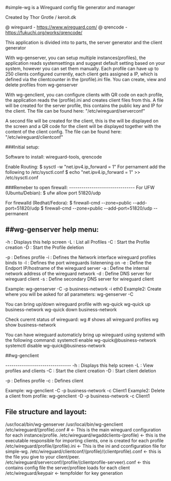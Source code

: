 #simple-wg is a Wireguard config file generator and manager

Created by Thor Grotle / keroit.dk

@ wireguard - https://www.wireguard.com/
@ qrencode - https://fukuchi.org/works/qrencode/

This application is divided into to parts, the server generator and the client generator

With wg-genserver, you can setup multiple instances(profiles), the application reads systemsettings and suggest default setting based on your system, however you can set them manually.
Each profile can have up to 250 clients configured currently, each client gets assigned a IP, which is defined via the clientcounter in the (profile).ini file.
You can create, view and delete profiles from wg-genserver

With wg-genclient, you can configure clients with QR code on each profile, the application reads the (profile).ini and creates client files from this.
A file will be created for the server profile, this contains the public key and IP for the client. 
The file can be found here: "/etc/wireguard/serverconf"

A second file will be created for the client, this is the will be displayed on the screen and a QR code for the client will be displayed together with the content of the client config.
The file can be found here: "/etc/wireguard/clientconf"

###Initial setup:
<p>
Software to install:
  wireguard-tools, qrencode

Enable Routing:
  $ sysctl -w "net.ipv4.ip_forward = 1"
For pernament add the following to /etc/sysctl.conf
  $ echo "net.ipv4.ip_forward = 1" >> /etc/sysctl.conf
</p>
###Remeber to open firewall:
-------------------------------- 
For UFW (Ubuntu/Debian):
  $ ufw allow port 51820/udp

For firewalld (Redhat/Fedora):
  $ firewall-cmd --zone=public --add-port=51820/udp
  $ firewall-cmd --zone=public --add-port=51820/udp --permanent



##wg-genserver help menu:
-------------------------------- 
 <p>-h :  Displays this help screen
 -L :  List all Profiles
 -C :  Start the Profile creation
 -D :  Start the Profile deletion

 -p :  Defines profile
 -i :  Defines the Network interface wireguard profiles binds to
 -l :  Defines the port wireguards listenening on
 -e :  Define the Endport IP/hostname of the wireguard server
 -a :  Define the internal network address of the wireguard network
 -d :  Define DNS server for wireguard client
 -s :  Define secondary DNS server for wireguard client

Example:   wg-genserver -C -p business-network -i eth0
Example2: Create where you will be asked for all parameters:   wg-genserver -C

You can bring up/down wireguard profile with wg-quick
  wg-quick up business-network
  wg-quick down business-network

Check curernt status of wireguard:
 wg # shows all wireguard profiles
 wg show business-network

 
You can have wireguard automaticly bring up wireguard using systemd with the following command:
  systemctl enable wg-quick@business-network
  systemctl disable wg-quick@business-network
</p>

##wg-genclient
<p>
-------------------------------- 
 -h :  Displays this help screen
 -L :  View profiles and clients
 -C :  Start the client creation
 -D :  Start client deletion

 -p :  Defines profile
 -c :  Defines client

Example: wg-genclient -C -p business-network -c Client1
Example2: Delete a client from profile: wg-genclient -D -p business-network -c Client1
</p>


File structure and layout:
----------------------------
/usr/local/bin/wg-genserver
/usr/local/bin/wg-genclient
/etc/wireguard/(profile).conf # <- This is the main wireguard configuration for each instance/profile.
/etc/wireguard/wgaddclients-(profile) <- this is the executable responsible for importing clients, one is created for each profile
/etc/wireguard/profile/(profile).ini <- This is the ini and cconfiguration file for simple-wg.
/etc/wireguard/clientconf/(profile)/(clientprofile).conf <- this is the file you give to your client/peer.
/etc/wireguard/serverconf/(profile/(clientprofile-serveer).conf <- this contains config file the server/profilee loads for each client
/etc/wireguard/keypair <- tempfolder for key generation
